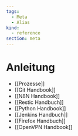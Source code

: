 ```yaml
---
tags:
  - Meta
  - Alias
kind:
  - reference
section: meta
---
```

# Anleitung

* [[Prozesse]]
* [[Git Handbook]]
* [[N8N Handbook]]
* [[Restic Handbuch]]
* [[Python Handbook]]
* [[Jenkins Handbuch]]
* [[Firefox Handbuch]]
* [[OpenVPN Handbook]]
